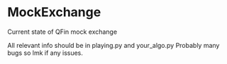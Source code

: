 # MockExchange
Current state of QFin mock exchange

All relevant info should be in playing.py and your_algo.py
Probably many bugs so lmk if any issues. 


